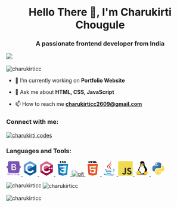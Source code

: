 <h1 align="center">Hello There 👋, I'm Charukirti Chougule</h1>
<h3 align="center">A passionate frontend developer from India</h3>
<img align="right width="400" src="https://gfycat.com/exemplaryfairfeline alt="Code">
<p align="left"> <img src="https://komarev.com/ghpvc/?username=charukirticc&label=Profile%20views&color=0e75b6&style=flat" alt="charukirticc" /> </p>

- 🔭 I’m currently working on **Portfolio Website**

- 💬 Ask me about **HTML, CSS, JavaScript**

- 📫 How to reach me **charukirticc2609@gmail.com**

<h3 align="left">Connect with me:</h3>
<p align="left">
<a href="https://instagram.com/charukirti.codes" target="blank"><img align="center" src="https://raw.githubusercontent.com/rahuldkjain/github-profile-readme-generator/master/src/images/icons/Social/instagram.svg" alt="charukirti.codes" height="30" width="40" /></a>
</p>

<h3 align="left">Languages and Tools:</h3>
<p align="left"> <a href="https://getbootstrap.com" target="_blank" rel="noreferrer"> <img src="https://raw.githubusercontent.com/devicons/devicon/master/icons/bootstrap/bootstrap-plain-wordmark.svg" alt="bootstrap" width="40" height="40"/> </a> <a href="https://www.cprogramming.com/" target="_blank" rel="noreferrer"> <img src="https://raw.githubusercontent.com/devicons/devicon/master/icons/c/c-original.svg" alt="c" width="40" height="40"/> </a> <a href="https://www.w3schools.com/cpp/" target="_blank" rel="noreferrer"> <img src="https://raw.githubusercontent.com/devicons/devicon/master/icons/cplusplus/cplusplus-original.svg" alt="cplusplus" width="40" height="40"/> </a> <a href="https://www.w3schools.com/css/" target="_blank" rel="noreferrer"> <img src="https://raw.githubusercontent.com/devicons/devicon/master/icons/css3/css3-original-wordmark.svg" alt="css3" width="40" height="40"/> </a> <a href="https://git-scm.com/" target="_blank" rel="noreferrer"> <img src="https://www.vectorlogo.zone/logos/git-scm/git-scm-icon.svg" alt="git" width="40" height="40"/> </a> <a href="https://www.w3.org/html/" target="_blank" rel="noreferrer"> <img src="https://raw.githubusercontent.com/devicons/devicon/master/icons/html5/html5-original-wordmark.svg" alt="html5" width="40" height="40"/> </a> <a href="https://www.java.com" target="_blank" rel="noreferrer"> <img src="https://raw.githubusercontent.com/devicons/devicon/master/icons/java/java-original.svg" alt="java" width="40" height="40"/> </a> <a href="https://developer.mozilla.org/en-US/docs/Web/JavaScript" target="_blank" rel="noreferrer"> <img src="https://raw.githubusercontent.com/devicons/devicon/master/icons/javascript/javascript-original.svg" alt="javascript" width="40" height="40"/> </a> <a href="https://www.linux.org/" target="_blank" rel="noreferrer"> <img src="https://raw.githubusercontent.com/devicons/devicon/master/icons/linux/linux-original.svg" alt="linux" width="40" height="40"/> </a> <a href="https://www.python.org" target="_blank" rel="noreferrer"> <img src="https://raw.githubusercontent.com/devicons/devicon/master/icons/python/python-original.svg" alt="python" width="40" height="40"/> </a> </p>

<p><img align="left" src="https://github-readme-stats.vercel.app/api/top-langs?username=charukirticc&show_icons=true&locale=en&layout=compact" alt="charukirticc" /></p>

<p>&nbsp;<img align="center" src="https://github-readme-stats.vercel.app/api?username=charukirticc&show_icons=true&locale=en" alt="charukirticc" /></p>

<p><img align="center" src="https://github-readme-streak-stats.herokuapp.com/?user=charukirticc&" alt="charukirticc" /></p>

